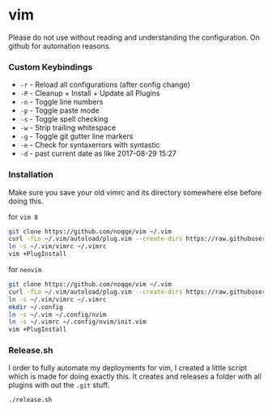 # vim

Please do not use without reading and understanding the configuration.
On github for automation reasons.

### Custom Keybindings

* `-r` - Reload all configurations (after config change)
* `-P` - Cleanup + Install + Update all Plugins
* `-n` - Toggle line numbers
* `-p` - Toggle paste mode
* `-s` - Toggle spell checking
* `-w` - Strip trailing whitespace
* `-g` - Toggle git gutter line markers
* `-e` - Check for syntaxerrors with syntastic
* `-d` - past current date as like 2017-08-29 15:27

### Installation

Make sure you save your old vimrc and its directory somewhere else before doing
this.

for `vim 8`

``` bash
git clone https://github.com/noqqe/vim ~/.vim
curl -fLo ~/.vim/autoload/plug.vim --create-dirs https://raw.githubusercontent.com/junegunn/vim-plug/master/plug.vim
ln -s ~/.vim/vimrc ~/.vimrc
vim +PlugInstall
```

for `neovim`

``` bash
git clone https://github.com/noqqe/vim ~/.vim
curl -fLo ~/.vim/autoload/plug.vim --create-dirs https://raw.githubusercontent.com/junegunn/vim-plug/master/plug.vim
ln -s ~/.vim/vimrc ~/.vimrc
mkdir ~/.config
ln -s ~/.vim ~/.config/nvim
ln -s ~/.vimrc ~/.config/nvim/init.vim
vim +PlugInstall
```

### Release.sh

I order to fully automate my deployments for vim, I created a little script
which is made for doing exactly this. It creates and releases a folder with
all plugins with out the `.git` stuff.

``` bash
./release.sh
```
